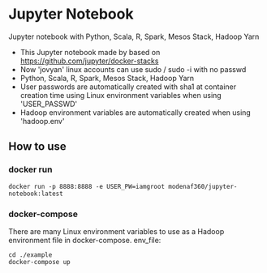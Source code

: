 # Jupyter Notebook

Jupyter notebook with Python, Scala, R, Spark, Mesos Stack, Hadoop Yarn

- This Jupyter notebook made by based on https://github.com/jupyter/docker-stacks
- Now 'jovyan' linux accounts can use sudo / sudo -i with no passwd
- Python, Scala, R, Spark, Mesos Stack, Hadoop Yarn 
- User passwords are automatically created with sha1 at container creation time using Linux environment variables when using 'USER_PASSWD'
- Hadoop environment variables are automatically created when using 'hadoop.env'


## How to use

### docker run 
```shell
docker run -p 8888:8888 -e USER_PW=iamgroot modenaf360/jupyter-notebook:latest
```

### docker-compose 

There are many Linux environment variables to use as a Hadoop environment file in docker-compose. env_file:
```shell
cd ./example
docker-compose up
```